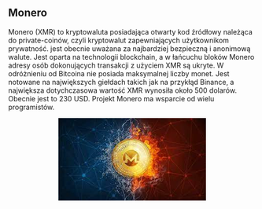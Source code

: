 ## Monero

Monero (XMR) to kryptowaluta posiadająca otwarty kod źródłowy należąca do private-coinów, czyli kryptowalut zapewniających użytkownikom prywatność. jest obecnie uważana za najbardziej bezpieczną i anonimową walute. Jest oparta na technologii blockchain, a w łańcuchu bloków Monero adresy osób dokonujących transakcji z użyciem XMR są ukryte. W odróżnieniu od Bitcoina nie posiada maksymalnej liczby monet. Jest notowane na największych giełdach takich jak na przykłąd Binance, a największa dotychczasowa wartość XMR wynosiła około 500 dolarów. Obecnie jest to 230 USD. Projekt Monero ma wsparcie od wielu programistów.


<center><img src="mone.jpg" alt="123" ></center>

